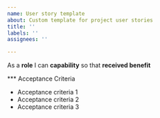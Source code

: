 ```yaml
---
name: User story template
about: Custom template for project user stories
title: ''
labels: ''
assignees: ''

---
```


As a **role** I can **capability** so that **received benefit**


*** Acceptance Criteria 

- Acceptance criteria 1
- Acceptance criteria 2
- Acceptance criteria 3
